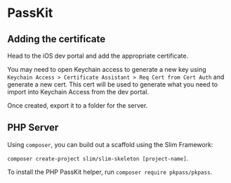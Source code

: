 # PassKit

## Adding the certificate

Head to the iOS dev portal and add the appropriate certificate.

You may need to open Keychain access to generate a new key using `Keychain Access > Certificate Assistant > Req Cert from Cert Auth` and generate a new cert. This cert will be used to generate what you need to import into Keychain Access from the dev portal.

Once created, export it to a folder for the server.

<!-- Once created, download the certificate and export it as .p12 to the server which hosts `node-passbook`. You may need to global install as well `npm install -g passbook` to then use `node-passbook prepare-keys -p keys` to convert .p12 to .pem. Make sure you set the PEM passphrase too - it will be needed. -->

## PHP Server

Using `composer`, you can build out a scaffold using the Slim Framework:

`composer create-project slim/slim-skeleton [project-name]`.

To install the PHP PassKit helper, run `composer require pkpass/pkpass`.

